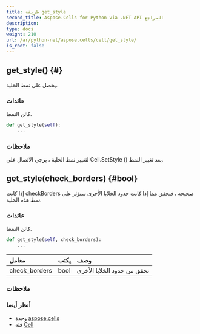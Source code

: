 ```yaml
---
title: طريقة get_style
second_title: Aspose.Cells for Python via .NET API المراجع
description:
type: docs
weight: 210
url: /ar/python-net/aspose.cells/cell/get_style/
is_root: false
---
```

##  get_style() {#}
يحصل على نمط الخلية.


###  عائدات

كائن النمط.


```python
def get_style(self):
    ...
```


###  ملاحظات

لتغيير نمط الخلية ، يرجى الاتصال على Cell.SetStyle () بعد تغيير النمط.

##  get_style(check_borders) {#bool}

إذا كانت checkBorders صحيحة ، فتحقق مما إذا كانت حدود الخلايا الأخرى ستؤثر على نمط هذه الخلية.


###  عائدات

كائن النمط.


```python
def get_style(self, check_borders):
    ...
```


| معامل| يكتب| وصف|
| :- | :- | :- |
| check_borders | bool | تحقق من حدود الخلايا الأخرى|
###  ملاحظات




###  أنظر أيضا

* وحدة [aspose.cells](../../)
* فئة [Cell](/cells/ar/python-net/aspose.cells/cell)
